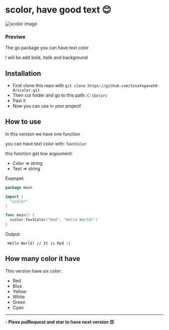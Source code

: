 # scolor, have good text :blush:
![scolor image]()
### Previwe
The go package you can have text color

I will be add bold, italik and background

## Installation
- First clone this repo with `git clone https://github.com/SinaYeganeh0-0/scolor.git`
- Then cut folder and go to this path: `C:\Go\src`
- Past it
- Now you can use in your project!

## How to use
In this version we have one function

you can have text color with: `TextColor`

this function get tow argoument:
- Color => string
- Text => string

Exampel:
```Go
package main

import (
  "scolor"
)

func main() {
  scolor.TextColor("Red", "Hello World!")
}
```
Output:
```
 Hello World! // It is Red :|
```

## How many color it have
This version have six color:
- Red
- Blue
- Yellow
- White
- Green
- Cyan

<hr>

**- Plese pulRequest and star to have next version :blush:**
